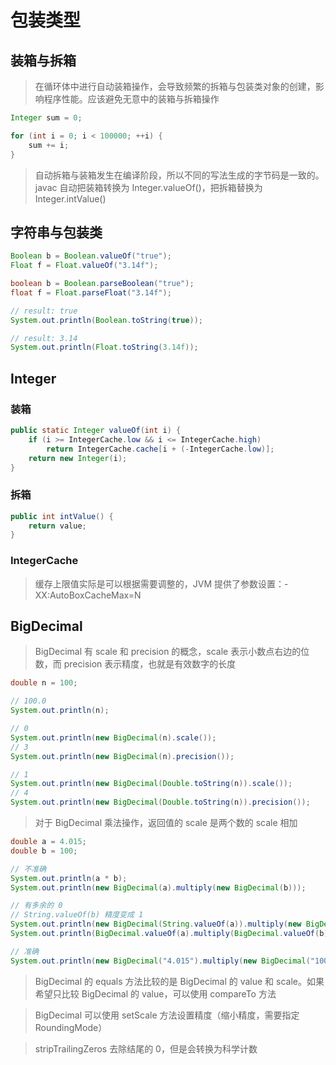 # 包装类型

## 装箱与拆箱
> 在循环体中进行自动装箱操作，会导致频繁的拆箱与包装类对象的创建，影响程序性能。应该避免无意中的装箱与拆箱操作

```java
Integer sum = 0;

for (int i = 0; i < 100000; ++i) {
    sum += i;
}
```

> 自动拆箱与装箱发生在编译阶段，所以不同的写法生成的字节码是一致的。javac 自动把装箱转换为 Integer.valueOf()，把拆箱替换为 Integer.intValue()

## 字符串与包装类

```java
Boolean b = Boolean.valueOf("true");
Float f = Float.valueOf("3.14f");

boolean b = Boolean.parseBoolean("true");
float f = Float.parseFloat("3.14f");

// result: true
System.out.println(Boolean.toString(true));

// result: 3.14
System.out.println(Float.toString(3.14f));
```

## Integer
### 装箱
```java
public static Integer valueOf(int i) {
    if (i >= IntegerCache.low && i <= IntegerCache.high)
        return IntegerCache.cache[i + (-IntegerCache.low)];
    return new Integer(i);
}
```

### 拆箱
```java
public int intValue() {
    return value;
}
```

### IntegerCache
> 缓存上限值实际是可以根据需要调整的，JVM 提供了参数设置：-XX:AutoBoxCacheMax=N

## BigDecimal
> BigDecimal 有 scale 和 precision 的概念，scale 表示小数点右边的位数，而 precision 表示精度，也就是有效数字的长度

```java
double n = 100;

// 100.0
System.out.println(n);

// 0
System.out.println(new BigDecimal(n).scale());
// 3
System.out.println(new BigDecimal(n).precision());

// 1
System.out.println(new BigDecimal(Double.toString(n)).scale());
// 4
System.out.println(new BigDecimal(Double.toString(n)).precision());
```

> 对于 BigDecimal 乘法操作，返回值的 scale 是两个数的 scale 相加

```java
double a = 4.015;
double b = 100;

// 不准确
System.out.println(a * b);
System.out.println(new BigDecimal(a).multiply(new BigDecimal(b)));

// 有多余的 0
// String.valueOf(b) 精度变成 1
System.out.println(new BigDecimal(String.valueOf(a)).multiply(new BigDecimal(String.valueOf(b))));
System.out.println(BigDecimal.valueOf(a).multiply(BigDecimal.valueOf(b)));

// 准确
System.out.println(new BigDecimal("4.015").multiply(new BigDecimal("100")));
```

> BigDecimal 的 equals 方法比较的是 BigDecimal 的 value 和 scale。如果希望只比较 BigDecimal 的 value，可以使用 compareTo 方法

> BigDecimal 可以使用 setScale 方法设置精度（缩小精度，需要指定 RoundingMode）

> stripTrailingZeros 去除结尾的 0，但是会转换为科学计数